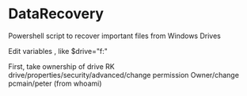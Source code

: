 # DataRecovery
Powershell script to recover important files from  Windows Drives

Edit variables , like $drive="f:\"

First, take ownership of drive
RK drive/properties/security/advanced/change permission
Owner/change pcmain/peter  (from whoami)

